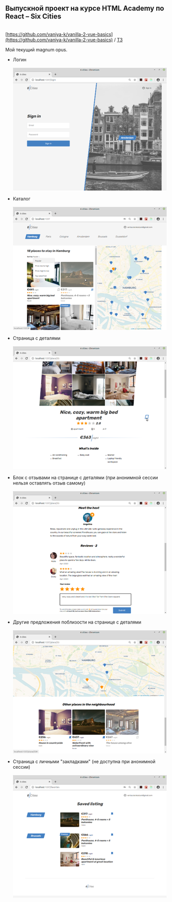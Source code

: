 ## Выпускной проект на курсе HTML Academy по React &ndash; Six Cities
\
[https://github.com/vaniya-k/vanilla-2-vue-basics](https://github.com/vaniya-k/vanilla-2-vue-basics) / [ТЗ](specs.pdf)

Мой текущий magnum opus.

* Логин 
\
\
![login](01.png)

* Каталог
\
\
![catalog](02.png)

* Страница с деталями
\
\
![details](03.png)

* Блок с отзывами на странице с деталями (при анонимной сессии нельзя оставлять отзыв самому)
\
\
![details](04.png)

* Другие предложения поблизости на странице с деталями
\
\
![details](05.png)

* Страница с личными "закладками" (не доступна при анонимной сессии)
\
\
![details](06.png)
